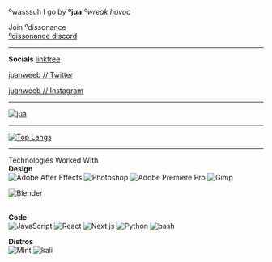 <!-- 
RESOURCES
https://shields.io/
https://github.com/moepoi/moepoi/blob/master/README.md
https://simpleicons.org/
https://www.urlencoder.org/
-->


ºwasssuh I go by **ºjua**
_ºwreak havoc_

Join ºdissonance \
[ºdissonance discord](https://discord.gg/b7d92v8)

---

**Socials**
[linktree](https://linktr.ee/juanweeb)

[juanweeb // Twitter](https://twitter.com/juanweeb)

[juanweeb // Instagram](https://www.instagram.com/juanweeb/)


---


[![jua](https://github-readme-stats.vercel.app/api?username=aksxaay&show_icons=true&theme=midnight-purple)](https://github.com/aksxaay)


---


[![Top Langs](https://github-readme-stats.vercel.app/api/top-langs/?username=aksxaay&layout=compact&theme=midnight-purple)](https://github.com/aksxaay)


---

Technologies Worked With \
**Design**\
![Adobe After Effects](https://img.shields.io/badge/After%20Effects-%230175C2.svg?style=for-the-badge&logo=adobeaftereffects&logoColor=white&color=%239999FF)
![Photoshop](https://img.shields.io/badge/Photoshop-%2331A8FF.svg?style=for-the-badge&logo=adobephotoshop&logoColor=white)
![Adobe Premiere Pro](https://img.shields.io/badge/Premiere%20Pro-%230175C2.svg?style=for-the-badge&logo=adobepremierepro&logoColor=white&color=%239999FF)
![Gimp](https://img.shields.io/badge/Gimp-%235C5543.svg?style=for-the-badge&logo=gimp&logoColor=white)


![Blender](https://img.shields.io/badge/Blender-%23F5792A.svg?style=for-the-badge&logo=blender&logoColor=white)



\
**Code** \
![JavaScript](https://img.shields.io/badge/javascript-%23323330.svg?style=for-the-badge&logo=javascript&logoColor=%23F7DF1E)
![React](https://img.shields.io/badge/-React-%2361DAFB?style=for-the-badge&logo=react&logoColor=black)
![Next.js](https://img.shields.io/badge/Next%20js-%23000000.svg?style=for-the-badge&logo=nextdotjs&logoColor=white)
![Python](https://img.shields.io/badge/-Python-%233776AB?style=for-the-badge&logo=python&logoColor=white)
![bash](https://img.shields.io/badge/-Bash-%234EAA25?style=for-the-badge&logo=gnubash&logoColor=white)



**Distros** \
![Mint](https://img.shields.io/badge/-linux%20mint-%2387CF3E?style=for-the-badge&logo=linuxmint&logoColor=white)
![kali](https://img.shields.io/badge/-kali%20linux-%23557C94?style=for-the-badge&logo=kalilinux&logoColor=white)


